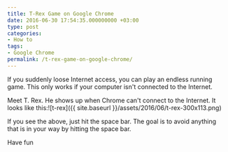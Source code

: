 ```yaml
---
title: T-Rex Game on Google Chrome
date: 2016-06-30 17:54:35.000000000 +03:00
type: post
categories:
- How to
tags:
- Google Chrome
permalink: /t-rex-game-on-google-chrome/
---
```

If you suddenly loose Internet access, you can play an endless running game. This only works if your computer isn't connected to the Internet.

Meet T. Rex. He shows up when Chrome can't connect to the Internet. It looks like this:![t-rex]({{ site.baseurl }}/assets/2016/06/t-rex-300x113.png)

If you see the above, just hit the space bar. The goal is to avoid anything that is in your way by hitting the space bar.

Have fun

